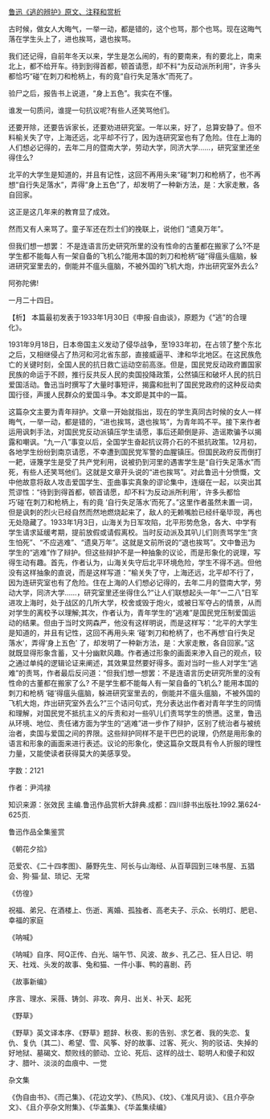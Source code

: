 [鲁迅《逃的辨护》原文、注释和赏析](https://www.vrrw.net/wx/9661.html)

古时候，做女人大晦气，一举一动，都是错的，这个也骂，那个也骂。现在这晦气落在学生头上了，进也挨骂，退也挨骂。

我们还记得，自前年冬天以来，学生是怎么闹的，有的要南来，有的要北上，南来北上，都不给开车。待到到得首都，顿首请愿，却不料“为反动派所利用”，许多头都恰巧“碰”在刺刀和枪柄上，有的竟“自行失足落水”而死了。

验尸之后，报告书上说道，“身上五色”。我实在不懂。

谁发一句质问，谁提一句抗议呢?有些人还笑骂他们。

还要开除，还要告诉家长，还要劝进研究室。一年以来，好了，总算安静了。但不料榆关失了守，上海还远，北平却不行了，因为连研究室也有了危险。住在上海的人们想必记得的，去年二月的暨南大学，劳动大学，同济大学……，研究室里还坐得住么?

北平的大学生是知道的，并且有记性，这回不再用头来“碰”刺刀和枪柄了，也不再想“自行失足落水”，弄得“身上五色”了，却发明了一种新方法，是：大家走散，各自回家。

这正是这几年来的教育显了成效。

然而又有人来骂了。童子军还在烈士们的挽联上，说他们 “遗臭万年”。

但我们想一想罢： 不是连语言历史研究所里的没有性命的古董都在搬家了么?不是学生都不能每人有一架自备的飞机么?能用本国的刺刀和枪柄“碰”得瘟头瘟脑，躲进研究室里去的，倒能并不瘟头瘟脑，不被外国的飞机大炮，炸出研究室外去么?

阿弥陀佛!

一月二十四日。



【析】 本篇最初发表于1933年1月30日《申报·自由谈》，原题为《“逃”的合理化》。

1931年9月18日，日本帝国主义发动了侵华战争，至1933年初，在占领了整个东北之后，又相继侵占了热河和河北省东部，直接威逼平、津和华北地区。在这民族危亡的关键时刻，全国人民的抗日救亡运动空前高涨。但是，国民党反动政府置国家民族的命运于不顾，推行反共反人民的卖国投降政策，公然镇压和破坏人民的抗日爱国活动。鲁迅当时撰写了大量时事短评，揭露和批判了国民党政府的这种反动卖国行径，声援人民群众的爱国斗争。本文即是其中的一篇。

这篇杂文主要为青年辩护。文章一开始就指出，现在的学生真同古时候的女人一样晦气，一举一动，都是错的，“进也挨骂，退也挨骂”，为青年鸣不平。接下来作者运用讽刺手法，对国民党反动派镇压学生请愿，事后还颠倒是非、造谣欺骗予以揭露和嘲讽。“九一八”事变以后，全国学生奋起抗议蒋介石的不抵抗政策。12月初，各地学生纷纷到南京请愿，不幸遭到国民党军警的血腥镇压。但国民政府反而倒打一耙，诬篾学生是受了共产党利用，说被扔到河里的遇害学生是“自行失足落水”而死，有些人还笑骂他们。这就是文章开头说的“进也挨骂”。对此鲁迅十分愤慨，文中他故意将敌人攻击爱国学生、歪曲事实真象的谬论集中，连缀在一起，以突出其荒谬性：“待到到得首都，顿首请愿，却不料‘为反动派所利用’，许多头都恰巧‘碰’在刺刀和枪柄上，有的竟 ‘自行失足落水’而死了。”这里作者虽然未置一词，但是讽刺的烈火已经自然而然地燃烧起来了，敌人的无赖嘴脸已经纤毫毕现，再也无处隐藏了。1933年1月3日，山海关为日军攻陷，北平形势危急，各大、中学有学生请求延缓考期，提前放假或请假离校。当时反动派及其叭儿们则责骂学生“贪生怕死”、“不应逃难”、“遗臭万年”。这就是文前所说的“退也挨骂”。文中鲁迅为学生的“逃难”作了辩护。但这些辩护不是一种抽象的议论，而是形象化的说理，写得生动有趣。首先，作者认为，山海关失守后北平环境危险，学生不得不逃。但他没有这样抽象的直说，而是这样写道：“榆关失了守，上海还远，北平却不行了，因为连研究室也有了危险。住在上海的人们想必记得的，去年二月的暨南大学，劳动大学，同济大学……，研究室里还坐得住么?”让人们联想起头一年“一二八”日军进攻上海时，处于战区的几所大学，校舍或毁于炮火，或被日军夺占的情景，从而对学生的离校予以理解;其次，作者认为，青年学生的“逃难”是国民党压制爱国运动的结果。但由于当时文网森严，他没有这样明说，而是这样写：“北平的大学生是知道的，并且有记性，这回不再用头来 ‘碰’刺刀和枪柄了，也不再想‘自行失足落水’，弄得‘身上五色’ 了，却发明了一种新方法，是：大家走散，各自回家。”这就既显得形象含蓄，又十分幽默风趣。作者通过形象的画面来渗入自己的观点，较之通过单纯的逻辑论证来阐述，其效果显然要好得多。面对当时一些人对学生“逃难”的责骂，作者最后反问道：“但我们想一想罢：不是连语言历史研究所里的没有性命的古董都在搬家了么? 不是学生都不能每人有一架自备的飞机么? 能用本国的刺刀和枪柄 ‘碰’得瘟头瘟脑，躲进研究室里去的，倒能并不瘟头瘟脑，不被外国的飞机大炮，炸出研究室外去么?”三个诘问句式，充分表达出作者对青年学生的同情和理解，对国民党不抵抗主义的斥责和对一些叭儿们责骂学生的愤懑。这里，鲁迅从环境、地位、责任诸方面为学生的“逃难”进一步作了辩护，区别了统治者与被统治者，卖国与爱国之间的界限。这些辩护同样不是干巴巴的说理，仍然是用形象的语言和形象的画面来进行表述。议论的形象化，使这篇杂文既具有令人折服的理性力量，又能使读者获得莫大的美感享受。

字数：2121

作者：尹鸿禄

知识来源：张效民 主编.鲁迅作品赏析大辞典.成都：四川辞书出版社.1992.第624-625页.

鲁迅作品全集鉴赏

《朝花夕拾》

范爱农、《二十四孝图》、藤野先生、阿长与山海经、从百草园到三味书屋、五猖会、狗·猫·鼠、琐记、无常

《仿徨》

祝福、弟兄、在酒楼上、伤逝、离婚、孤独者、高老夫子、示众、长明灯、肥皂、幸福的家庭

《呐喊》

《呐喊》自序、阿Q正传、白光、端午节、风波、故乡、孔乙己、狂人日记、明天、社戏、头发的故事、兔和猫、一件小事、鸭的喜剧、药

《故事新编》

序言、理水、采薇、铸剑、非攻、奔月、出关、补天、起死

《野草》

《野草》英文译本序、《野草》题辞、秋夜、影的告别、求乞者、我的失恋、复仇、复仇〔其二〕、希望、雪、风筝、好的故事、过客、死火、狗的驳诘、失掉的好地狱、墓碣文、颓败线的颤动、立论、死后、这样的战士、聪明人和傻子和奴才、腊叶、淡淡的血痕中、一觉

杂文集

《伪自由书》、《而己集》、《花边文学》、《热风》、《坟》、《准风月谈》、《且介亭杂文》、《且介亭杂文附集》、《华盖集》、《华盖集续编》

